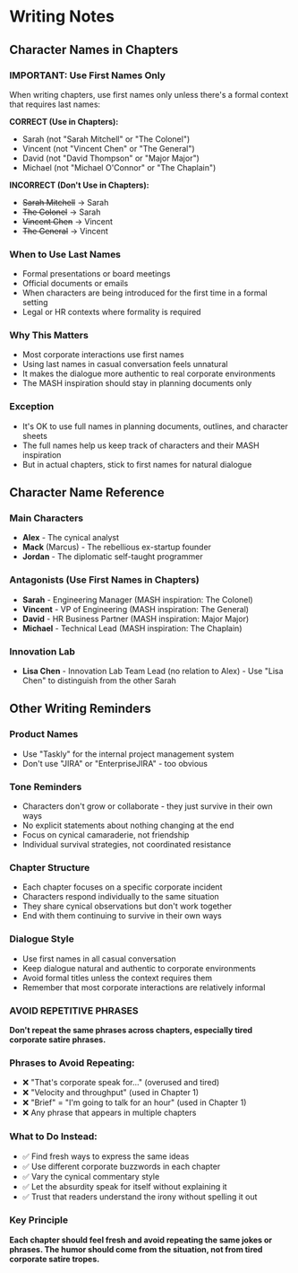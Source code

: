 # Writing Notes

## Character Names in Chapters

### IMPORTANT: Use First Names Only
When writing chapters, use first names only unless there's a formal context that requires last names:

**CORRECT (Use in Chapters):**
- Sarah (not "Sarah Mitchell" or "The Colonel")
- Vincent (not "Vincent Chen" or "The General") 
- David (not "David Thompson" or "Major Major")
- Michael (not "Michael O'Connor" or "The Chaplain")

**INCORRECT (Don't Use in Chapters):**
- ~~Sarah Mitchell~~ → Sarah
- ~~The Colonel~~ → Sarah
- ~~Vincent Chen~~ → Vincent
- ~~The General~~ → Vincent

### When to Use Last Names
- Formal presentations or board meetings
- Official documents or emails
- When characters are being introduced for the first time in a formal setting
- Legal or HR contexts where formality is required

### Why This Matters
- Most corporate interactions use first names
- Using last names in casual conversation feels unnatural
- It makes the dialogue more authentic to real corporate environments
- The MASH inspiration should stay in planning documents only

### Exception
- It's OK to use full names in planning documents, outlines, and character sheets
- The full names help us keep track of characters and their MASH inspiration
- But in actual chapters, stick to first names for natural dialogue

## Character Name Reference

### Main Characters
- **Alex** - The cynical analyst
- **Mack** (Marcus) - The rebellious ex-startup founder
- **Jordan** - The diplomatic self-taught programmer

### Antagonists (Use First Names in Chapters)
- **Sarah** - Engineering Manager (MASH inspiration: The Colonel)
- **Vincent** - VP of Engineering (MASH inspiration: The General)
- **David** - HR Business Partner (MASH inspiration: Major Major)
- **Michael** - Technical Lead (MASH inspiration: The Chaplain)

### Innovation Lab
- **Lisa Chen** - Innovation Lab Team Lead (no relation to Alex) - Use "Lisa Chen" to distinguish from the other Sarah

## Other Writing Reminders

### Product Names
- Use "Taskly" for the internal project management system
- Don't use "JIRA" or "EnterpriseJIRA" - too obvious

### Tone Reminders
- Characters don't grow or collaborate - they just survive in their own ways
- No explicit statements about nothing changing at the end
- Focus on cynical camaraderie, not friendship
- Individual survival strategies, not coordinated resistance

### Chapter Structure
- Each chapter focuses on a specific corporate incident
- Characters respond individually to the same situation
- They share cynical observations but don't work together
- End with them continuing to survive in their own ways

### Dialogue Style
- Use first names in all casual conversation
- Keep dialogue natural and authentic to corporate environments
- Avoid formal titles unless the context requires them
- Remember that most corporate interactions are relatively informal

### AVOID REPETITIVE PHRASES
**Don't repeat the same phrases across chapters, especially tired corporate satire phrases.**

### Phrases to Avoid Repeating:
- ❌ "That's corporate speak for..." (overused and tired)
- ❌ "Velocity and throughput" (used in Chapter 1)
- ❌ "Brief" = "I'm going to talk for an hour" (used in Chapter 1)
- ❌ Any phrase that appears in multiple chapters

### What to Do Instead:
- ✅ Find fresh ways to express the same ideas
- ✅ Use different corporate buzzwords in each chapter
- ✅ Vary the cynical commentary style
- ✅ Let the absurdity speak for itself without explaining it
- ✅ Trust that readers understand the irony without spelling it out

### Key Principle
**Each chapter should feel fresh and avoid repeating the same jokes or phrases. The humor should come from the situation, not from tired corporate satire tropes.** 